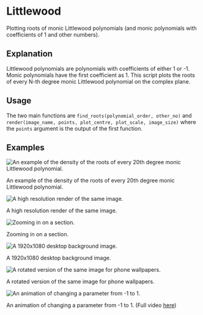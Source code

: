 # Littlewood

Plotting roots of monic Littlewood polynomials (and monic polynomials with coefficients of 1 and other numbers).

## Explanation

Littlewood polynomials are polynomials with coefficients of either 1 or -1.
Monic polynomials have the first coefficient as 1.
This script plots the roots of every N-th degree monic Littlewood polynomial on the complex plane.

## Usage

The two main functions are `find_roots(polynomial_order, other_no)` and `render(image_name, points, plot_centre, plot_scale, image_size)` where the `points` argument is the output of the first function.

## Examples

![An example of the density of the roots of every 20th degree monic Littlewood polynomial.](https://hasnep.github.io/images/littlewood/basic.png)

An example of the density of the roots of every 20th degree monic Littlewood polynomial.

![A high resolution render of the same image.](https://hasnep.github.io/images/littlewood/4krender.png)

A high resolution render of the same image.

![Zooming in on a section.](https://hasnep.github.io/images/littlewood/4krenderzoomed.png)

Zooming in on a section.

![A 1920x1080 desktop background image.](https://hasnep.github.io/images/littlewood/desktopbg.png)

A 1920x1080 desktop background image.

![A rotated version of the same image for phone wallpapers.](https://hasnep.github.io/images/littlewood/phonebg.png)

A rotated version of the same image for phone wallpapers.

![An animation of changing a parameter from -1 to 1.](https://hasnep.github.io/images/littlewood/animated.gif)

An animation of changing a parameter from -1 to 1. (Full video [here](https://hasnep.github.io/images/littlewood/animated.webm))

